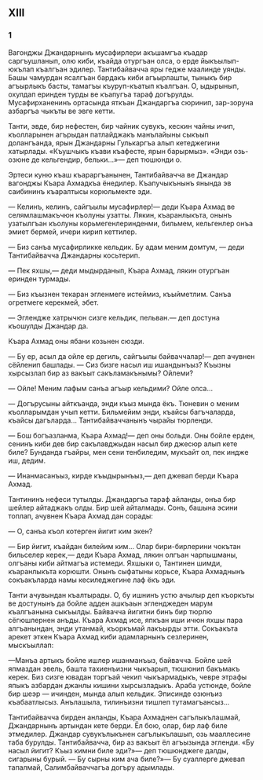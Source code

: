 ## XIII

### 1

Вагонджы Джандарнынъ мусафирлери акъшамгъа къадар саргъушланып, олю киби, къайда отургъан олса, о ерде йыкъылып-юкълап къалгъан эдилер.
Тантибайвачча яры гедже маалинде уянды.
Башы чамурдан ясалгъан бардакъ киби агъырлашты, тыныкъ бир агъырлыкъ басты, тамагъы къуруп-къатып къалгъан.
О, ыдырынып, охулдап еринден турды ве къапугъа тараф догърулды.
Мусафирханенинъ ортасында яткъан Джандаргъа сюринип, зар-зоруна азбаргъа чыкъты ве эвге кетти.

Танти, эвде, бир нефестен, бир чайник сувукъ, кескин чайны ичип, къолларынен агърыдан патлайджакъ манълайыны сыкъып долангъанда, ярын Джандарны Гулькаргъа алып кетеджегини хатырлады.
«Къушчыкъ къави къафесте, ярын барырмыз».
«Энди озь-озюне де кельгендир, бельки...»— деп тюшюнди о.

Эртеси куню къаш къараргъанынен, Тантибайвачча ве Джандар вагонджы Къара Ахмадкъа ёнедилер.
Къапучыкънынъ янында эв саибининъ къаралтысы корюльмекте эди.

— Келинъ, келинъ, сайгъылы мусафирлер!— деди Къара Ахмад ве селямлашмакъчюн къолуны узатты.
Лякин, къаранлыкъта, онынъ узатылгъан къолуны корьмегенлеринденми, бильмем, кельгенлер онъа эмиет бермей, ичери кирип кеттилер.

— Биз санъа мусафирликке кельдик.
Бу адам меним домтум, — деди Тантибайвачча Джандарны косьтерип.

— Пек яхшы,— деди мыдырданып, Къара Ахмад, лякин отургъан еринден турмады.

— Биз къызнен текаран эгленмеге истеймиз, къыйметлим.
Санъа огретмеге керекмей, эбет.

— Эглендже хатрычюн сизге кельдик, пельван.— деп достуна къошулды Джандар да.

Къара Ахмад оны ябани козьнен сюзди.

— Бу ер, асыл да ойле ер дегиль, сайгъылы байваччалар!— деп ачувнен сёйленип башлады.
— Сиз бизге насыл иш ишандынъыз?
Къызны хырсызлап бир аз вакъыт сакъламакънымы?
Ойлеми?

— Ойле!
Меним лафым санъа агъыр кельдими?
Ойле олса...

— Догърусыны айткъанда, энди къыз мында ёкъ.
Тюневин о меним къолларымдан учып кетти.
Бильмейим энди, къайсы багъчаларда, къайсы дагъларда...
Тантибайваччанынъ чырайы тюрленди.

— Бош богъазланма, Къара Ахмад!— деп оны больди.
Оны бойле ерден, сенинъ киби дев бир сакълавджыдан насыл бир джесюр алып кете биле?
Бунданда гъайры, мен сени тенбиледим, мукъайт ол, пек индже иш, дедим.

— Инанмасанъыз, кирде къыдырынъыз,— деп джевап берди Къара Ахмад.

Тантининъ нефеси тутылды.
Джандаргъа тараф айланды, онъа бир шейлер айтаджакъ олды.
Бир шей айталмады.
Сонъ, башына эсини топлап, ачувнен Къара Ахмад дан сорады:

— О, санъа къол котерген йигит ким экен?

— Бир йигит, къайдан билейим ким...
Олар бири-бирлерини чокътан бильселер керек,— деди Къара Ахмад, лякин олгъан чарпышманы, олгъаны киби айтмагъа истемеди.
Яхшыки о, Тантинен шимди, къаранлыкъта корюшти.
Онынъ сыфатыны корьсе, Къара Ахмаднынъ сокъакъларда намы кесиледжегине лаф ёкъ эди.

Танти ачувындан къалтырады.
О, бу ишнинъ устю ачылыр деп къоркъты ве достунынъ да бойле адден ашкъаын эгленджеден марум къалгъанына сыкъылды.
Байвачча йигитни бинъ бир тюрлю сёгюшлернен анъды.
Къара Ахмад исе, япкъан иши ичюн яхшы пара алгъанындан, энди утанмай, къоркъмай лакъырды этти.
Сокъакъта арекет эткен Къара Ахмад киби адамларнынъ сезлеринен, мыскъыллап:

—Манъа артыкъ бойле ишлер ишанманъыз, байвачча.
Бойле шей япмаздан эвель, башта тахиенъизни чыкъарып, тюшюнип бакъмакъ керек.
Биз сизге ювадан торгъай чекип чыкъармадыкъ, чевре этрафы япыкъ азбардан джанлы кишини хырсызладыкъ.
Араба устюнде, бойле бир шеэр — ичинден, мында алып кельдик.
Эписинде озюнъиз къабаатлысыз.
Анълашыла, тилинъизни тишлеп тутамагъансыз...

Тантибайвачча бирден анланды, Къара Ахмаднен сагълыкълашмай, Джандарнынъ артындан кете берди.
Ёл бою, олар, бир лаф биле этмедилер.
Джандар сувукълыкънен сагълыкълашып, озь мааллесине таба бурулды.
Тантибайвачча, бир аз вакъыт ёл агъызында эгленди.
«Бу насыл йигит?
Къыз кимни биле эди?»— деп тюшюнджеге далды, сигарыны бурый.
— Бу сырны ким ача биле?»— Бу суаллерге джевап тапалмай, Салимбайваччагъа догъру адымлады.
